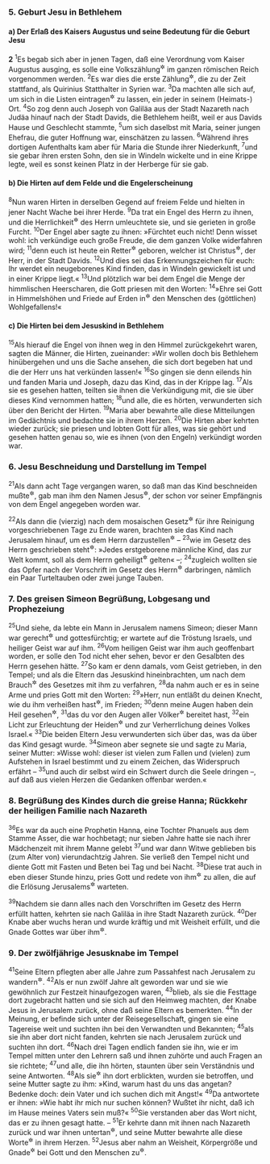 ### 5. Geburt Jesu in Bethlehem

#### a) Der Erlaß des Kaisers Augustus und seine Bedeutung für die Geburt Jesu

__2__
<sup>1</sup>Es begab sich aber in jenen Tagen, daß eine Verordnung vom Kaiser Augustus ausging, es solle eine Volkszählung<sup title="oder: Einschätzung">&#x2732;</sup> im ganzen römischen Reich vorgenommen werden.
<sup>2</sup>Es war dies die erste Zählung<sup title="oder: Schätzung">&#x2732;</sup>, die zu der Zeit stattfand, als Quirinius Statthalter in Syrien war.
<sup>3</sup>Da machten alle sich auf, um sich in die Listen eintragen<sup title="oder: sich einschätzen">&#x2732;</sup> zu lassen, ein jeder in seinem (Heimats-) Ort.
<sup>4</sup>So zog denn auch Joseph von Galiläa aus der Stadt Nazareth nach Judäa hinauf nach der Stadt Davids, die Bethlehem heißt, weil er aus Davids Hause und Geschlecht stammte,
<sup>5</sup>um sich daselbst mit Maria, seiner jungen Ehefrau, die guter Hoffnung war, einschätzen zu lassen.
<sup>6</sup>Während ihres dortigen Aufenthalts kam aber für Maria die Stunde ihrer Niederkunft,
<sup>7</sup>und sie gebar ihren ersten Sohn, den sie in Windeln wickelte und in eine Krippe legte, weil es sonst keinen Platz in der Herberge für sie gab.

#### b) Die Hirten auf dem Felde und die Engelerscheinung

<sup>8</sup>Nun waren Hirten in derselben Gegend auf freiem Felde und hielten in jener Nacht Wache bei ihrer Herde.
<sup>9</sup>Da trat ein Engel des Herrn zu ihnen, und die Herrlichkeit<sup title="= der Lichtglanz">&#x2732;</sup> des Herrn umleuchtete sie, und sie gerieten in große Furcht.
<sup>10</sup>Der Engel aber sagte zu ihnen: »Fürchtet euch nicht! Denn wisset wohl: ich verkündige euch große Freude, die dem ganzen Volke widerfahren wird;
<sup>11</sup>denn euch ist heute ein Retter<sup title="oder: Heiland">&#x2732;</sup> geboren, welcher ist Christus<sup title="= der Messias; vgl. Mt 1,16">&#x2732;</sup>, der Herr, in der Stadt Davids.
<sup>12</sup>Und dies sei das Erkennungszeichen für euch: Ihr werdet ein neugeborenes Kind finden, das in Windeln gewickelt ist und in einer Krippe liegt.«
<sup>13</sup>Und plötzlich war bei dem Engel die Menge der himmlischen Heerscharen, die Gott priesen mit den Worten:
<sup>14</sup>»Ehre sei Gott in Himmelshöhen und Friede auf Erden in<sup title="oder: unter">&#x2732;</sup> den Menschen des (göttlichen) Wohlgefallens!«

#### c) Die Hirten bei dem Jesuskind in Bethlehem

<sup>15</sup>Als hierauf die Engel von ihnen weg in den Himmel zurückgekehrt waren, sagten die Männer, die Hirten, zueinander: »Wir wollen doch bis Bethlehem hinübergehen und uns die Sache ansehen, die sich dort begeben hat und die der Herr uns hat verkünden lassen!«
<sup>16</sup>So gingen sie denn eilends hin und fanden Maria und Joseph, dazu das Kind, das in der Krippe lag.
<sup>17</sup>Als sie es gesehen hatten, teilten sie ihnen die Verkündigung mit, die sie über dieses Kind vernommen hatten;
<sup>18</sup>und alle, die es hörten, verwunderten sich über den Bericht der Hirten.
<sup>19</sup>Maria aber bewahrte alle diese Mitteilungen im Gedächtnis und bedachte sie in ihrem Herzen.
<sup>20</sup>Die Hirten aber kehrten wieder zurück; sie priesen und lobten Gott für alles, was sie gehört und gesehen hatten genau so, wie es ihnen (von den Engeln) verkündigt worden war.

### 6. Jesu Beschneidung und Darstellung im Tempel

<sup>21</sup>Als dann acht Tage vergangen waren, so daß man das Kind beschneiden mußte<sup title="3.Mose 12,3">&#x2732;</sup>, gab man ihm den Namen Jesus<sup title="1,31">&#x2732;</sup>, der schon vor seiner Empfängnis von dem Engel angegeben worden war.

<sup>22</sup>Als dann die (vierzig) nach dem mosaischen Gesetz<sup title="3.Mose 12,2-8">&#x2732;</sup> für ihre Reinigung vorgeschriebenen Tage zu Ende waren, brachten sie das Kind nach Jerusalem hinauf, um es dem Herrn darzustellen<sup title="= zu heiligen oder: zu weihen">&#x2732;</sup> –
<sup>23</sup>wie im Gesetz des Herrn geschrieben steht<sup title="2.Mose 13,2.12">&#x2732;</sup>: »Jedes erstgeborene männliche Kind, das zur Welt kommt, soll als dem Herrn geheiligt<sup title="= geweiht; vgl. 1,35">&#x2732;</sup> gelten« –;
<sup>24</sup>zugleich wollten sie das Opfer nach der Vorschrift im Gesetz des Herrn<sup title="3.Mose 12,8">&#x2732;</sup> darbringen, nämlich ein Paar Turteltauben oder zwei junge Tauben.

### 7. Des greisen Simeon Begrüßung, Lobgesang und Prophezeiung

<sup>25</sup>Und siehe, da lebte ein Mann in Jerusalem namens Simeon; dieser Mann war gerecht<sup title="= gesetzestreu">&#x2732;</sup> und gottesfürchtig; er wartete auf die Tröstung Israels, und heiliger Geist war auf ihm.
<sup>26</sup>Vom heiligen Geist war ihm auch geoffenbart worden, er solle den Tod nicht eher sehen, bevor er den Gesalbten des Herrn gesehen hätte.
<sup>27</sup>So kam er denn damals, vom Geist getrieben, in den Tempel; und als die Eltern das Jesuskind hineinbrachten, um nach dem Brauch<sup title="oder: der Vorschrift">&#x2732;</sup> des Gesetzes mit ihm zu verfahren,
<sup>28</sup>da nahm auch er es in seine Arme und pries Gott mit den Worten:
<sup>29</sup>»Herr, nun entläßt du deinen Knecht,
wie du ihm verheißen hast<sup title="vgl. V.26">&#x2732;</sup>, im Frieden;
<sup>30</sup>denn meine Augen haben dein Heil gesehen<sup title="Jes 40,5">&#x2732;</sup>,
<sup>31</sup>das du vor den Augen aller Völker<sup title="Jes 52,10">&#x2732;</sup> bereitet hast,
<sup>32</sup>ein Licht zur Erleuchtung der Heiden<sup title="Jes 42,6; 49,6">&#x2732;</sup>
und zur Verherrlichung deines Volkes Israel.«
<sup>33</sup>Die beiden Eltern Jesu verwunderten sich über das, was da über das Kind gesagt wurde.
<sup>34</sup>Simeon aber segnete sie und sagte zu Maria, seiner Mutter: »Wisse wohl: dieser ist vielen zum Fallen und (vielen) zum Aufstehen in Israel bestimmt und zu einem Zeichen, das Widerspruch erfährt –
<sup>35</sup>und auch dir selbst wird ein Schwert durch die Seele dringen –, auf daß aus vielen Herzen die Gedanken offenbar werden.«

### 8. Begrüßung des Kindes durch die greise Hanna; Rückkehr der heiligen Familie nach Nazareth

<sup>36</sup>Es war da auch eine Prophetin Hanna, eine Tochter Phanuels aus dem Stamme Asser, die war hochbetagt; nur sieben Jahre hatte sie nach ihrer Mädchenzeit mit ihrem Manne gelebt
<sup>37</sup>und war dann Witwe geblieben bis (zum Alter von) vierundachtzig Jahren. Sie verließ den Tempel nicht und diente Gott mit Fasten und Beten bei Tag und bei Nacht.
<sup>38</sup>Diese trat auch in eben dieser Stunde hinzu, pries Gott und redete von ihm<sup title="d.h. von dem Kinde">&#x2732;</sup> zu allen, die auf die Erlösung Jerusalems<sup title="oder: Israels">&#x2732;</sup> warteten.

<sup>39</sup>Nachdem sie dann alles nach den Vorschriften im Gesetz des Herrn erfüllt hatten, kehrten sie nach Galiläa in ihre Stadt Nazareth zurück.
<sup>40</sup>Der Knabe aber wuchs heran und wurde kräftig und mit Weisheit erfüllt, und die Gnade Gottes war über ihm<sup title="= ruhte auf ihm">&#x2732;</sup>.

### 9. Der zwölfjährige Jesusknabe im Tempel

<sup>41</sup>Seine Eltern pflegten aber alle Jahre zum Passahfest nach Jerusalem zu wandern<sup title="2.Mose 23,14-17">&#x2732;</sup>.
<sup>42</sup>Als er nun zwölf Jahre alt geworden war und sie wie gewöhnlich zur Festzeit hinaufgezogen waren,
<sup>43</sup>blieb, als sie die Festtage dort zugebracht hatten und sie sich auf den Heimweg machten, der Knabe Jesus in Jerusalem zurück, ohne daß seine Eltern es bemerkten.
<sup>44</sup>In der Meinung, er befinde sich unter der Reisegesellschaft, gingen sie eine Tagereise weit und suchten ihn bei den Verwandten und Bekannten;
<sup>45</sup>als sie ihn aber dort nicht fanden, kehrten sie nach Jerusalem zurück und suchten ihn dort.
<sup>46</sup>Nach drei Tagen endlich fanden sie ihn, wie er im Tempel mitten unter den Lehrern saß und ihnen zuhörte und auch Fragen an sie richtete;
<sup>47</sup>und alle, die ihn hörten, staunten über sein Verständnis und seine Antworten.
<sup>48</sup>Als sie<sup title="d.h. seine Eltern">&#x2732;</sup> ihn dort erblickten, wurden sie betroffen, und seine Mutter sagte zu ihm: »Kind, warum hast du uns das angetan? Bedenke doch: dein Vater und ich suchen dich mit Angst!«
<sup>49</sup>Da antwortete er ihnen: »Wie habt ihr mich nur suchen können? Wußtet ihr nicht, daß ich im Hause meines Vaters sein muß?«
<sup>50</sup>Sie verstanden aber das Wort nicht, das er zu ihnen gesagt hatte. –
<sup>51</sup>Er kehrte dann mit ihnen nach Nazareth zurück und war ihnen untertan<sup title="= ein gehorsamer Sohn">&#x2732;</sup>, und seine Mutter bewahrte alle diese Worte<sup title="oder: Vorkommnisse">&#x2732;</sup> in ihrem Herzen.
<sup>52</sup>Jesus aber nahm an Weisheit, Körpergröße und Gnade<sup title="= Wohlgefallen">&#x2732;</sup> bei Gott und den Menschen zu<sup title="1.Sam 2,26">&#x2732;</sup>.